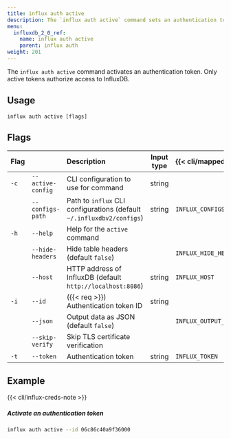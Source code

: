 ```yaml
---
title: influx auth active
description: The `influx auth active` command sets an authentication token to active in InfluxDB.
menu:
  influxdb_2_0_ref:
    name: influx auth active
    parent: influx auth
weight: 201
---
```


The `influx auth active` command activates an authentication token.
Only active tokens authorize access to InfluxDB.

## Usage
```
influx auth active [flags]
```

## Flags
| Flag |                   | Description                                                           | Input type | {{< cli/mapped >}}    |
|:---- |:---               |:-----------                                                           |:----------:|:------------------    |
| `-c` | `--active-config` | CLI configuration to use for command                                  | string     |                       |
|      | `--configs-path`  | Path to `influx` CLI configurations (default `~/.influxdbv2/configs`) | string     |`INFLUX_CONFIGS_PATH`  |
| `-h` | `--help`          | Help for the `active` command                                         |            |                       |
|      | `--hide-headers`  | Hide table headers (default `false`)                                  |            | `INFLUX_HIDE_HEADERS` |
|      | `--host`          | HTTP address of InfluxDB (default `http://localhost:8086`)            | string     | `INFLUX_HOST`         |
| `-i` | `--id`            | ({{< req >}}) Authentication token ID                                 | string     |                       |
|      | `--json`          | Output data as JSON (default `false`)                                 |            | `INFLUX_OUTPUT_JSON`  |
|      | `--skip-verify`   | Skip TLS certificate verification                                     |            |                       |
| `-t` | `--token`         | Authentication token                                                  | string     | `INFLUX_TOKEN`        |

## Example

{{< cli/influx-creds-note >}}

##### Activate an authentication token
```sh
influx auth active --id 06c86c40a9f36000
```